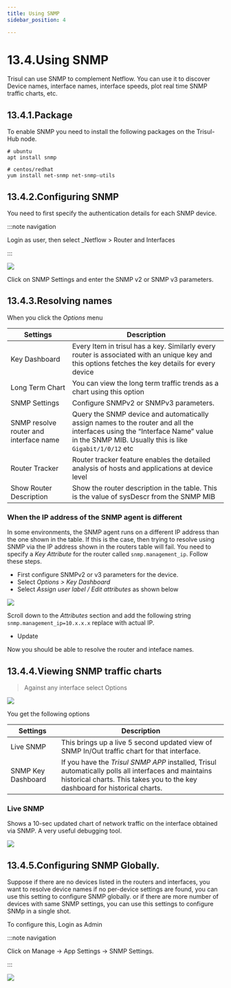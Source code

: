 ```yaml
---
title: Using SNMP
sidebar_position: 4

---
```


# 13.4.Using SNMP

Trisul can use SNMP to complement Netflow. You can use it to discover
Device names, interface names, interface speeds, plot real time SNMP
traffic charts, etc.

## 13.4.1.Package

To enable SNMP you need to install the following packages on the
Trisul-Hub node.

```language-bash
# ubuntu
apt install snmp

# centos/redhat
yum install net-snmp net-snmp-utils 
```

## 13.4.2.Configuring SNMP

You need to first specify the authentication details for each SNMP
device.

:::note navigation

Login as user, then select \_Netflow \> Router and Interfaces

:::

![](images/snmp_settings.png)

Click on SNMP Settings and enter the SNMP v2 or SNMP v3 parameters.

## 13.4.3.Resolving names

When you click the *Options* menu

| Settings                               | Description                                                                                                                                                                           |
| -------------------------------------- | ------------------------------------------------------------------------------------------------------------------------------------------------------------------------------------- |
| Key Dashboard                          | Every Item in trisul has a key. Similarly every router is associated with an unique key and this options fetches the key details for every device                                     |
| Long Term Chart                        | You can view the long term traffic trends as a chart using this option                                                                                                                |
| SNMP Settings                          | Configure SNMPv2 or SNMPv3 parameters.                                                                                                                                                |
| SNMP resolve router and interface name | Query the SNMP device and automatically assign names to the router and all the interfaces using the “Interface Name” value in the SNMP MIB. Usually this is like `Gigabit/1/0/12` etc |
| Router Tracker                         | Router tracker feature enables the detailed analysis of hosts and applications at device level                                                                                        |
| Show Router Description                | Show the router description in the table. This is the value of sysDescr from the SNMP MIB                                                                                             |

### When the IP address of the SNMP agent is different

In some environments, the SNMP agent runs on a different IP address than
the one shown in the table. If this is the case, then trying to resolve
using SNMP via the IP address shown in the routers table will fail. You
need to specify a *Key Attribute* for the router called
`snmp.management_ip`. Follow these steps.

- First configure SNMPv2 or v3 parameters for the device.
- Select *Options \> Key Dashboard*
- Select *Assign user label / Edit attributes* as shown below

![](images/snmp_edit_label.png)

Scroll down to the *Attributes* section and add the following string
`snmp.management_ip=10.x.x.x` replace with actual IP.

- Update

Now you should be able to resolve the router and inteface names.

## 13.4.4.Viewing SNMP traffic charts

> Against any interface select Options

![](images/router_interface_options.png)

You get the following options

| Settings           | Description                                                                                                                                                                        |
| ------------------ | ---------------------------------------------------------------------------------------------------------------------------------------------------------------------------------- |
| Live SNMP          | This brings up a live 5 second updated view of SNMP In/Out traffic chart for that interface.                                                                                       |
| SNMP Key Dashboard | If you have the *Trisul SNMP APP* installed, Trisul automatically polls all interfaces and maintains historical charts. This takes you to the key dashboard for historical charts. |

### Live SNMP

Shows a 10-sec updated chart of network traffic on the interface
obtained via SNMP. A very useful debugging tool.

![](images/live_snmp.png)

## 13.4.5.Configuring SNMP Globally.

Suppose if there are no devices listed in the routers and interfaces,
you want to resolve device names if no per-device settings are found,
you can use this setting to configure SNMP globally. or if there are
more number of devices with same SNMP settings, you can use this
settings to configure SNMp in a single shot.

To configure this, Login as Admin

:::note navigation

Click on Manage -\> App Settings -\> SNMP Settings.

:::

![](images/snmp_app_setting.png)    
